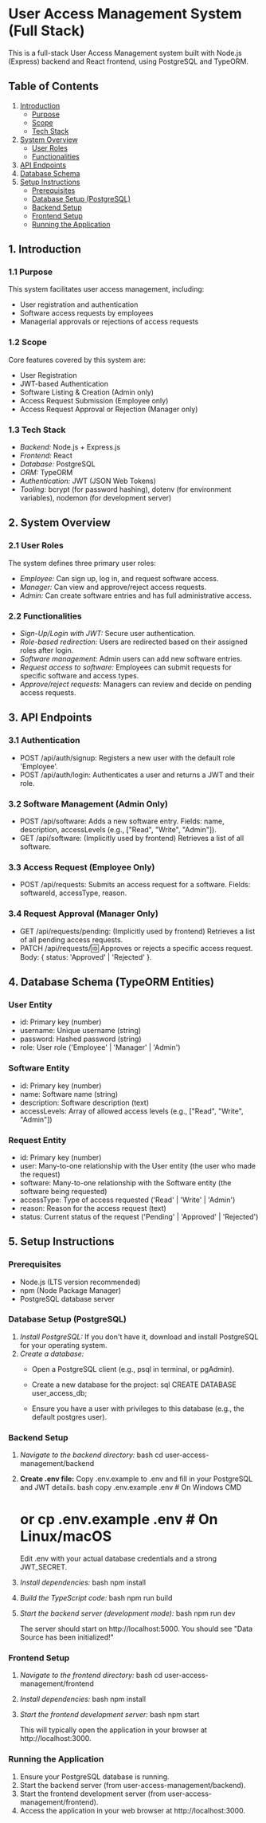 # User Access Management System (Full Stack)

This is a full-stack User Access Management system built with Node.js (Express) backend and React frontend, using PostgreSQL and TypeORM.

## Table of Contents

1.  [Introduction](#1-introduction)
    * [Purpose](#11-purpose)
    * [Scope](#12-scope)
    * [Tech Stack](#13-tech-stack)
2.  [System Overview](#2-system-overview)
    * [User Roles](#21-user-roles)
    * [Functionalities](#22-functionalities)
3.  [API Endpoints](#3-api-endpoints)
4.  [Database Schema](#4-database-schema)
5.  [Setup Instructions](#5-setup-instructions)
    * [Prerequisites](#prerequisites)
    * [Database Setup (PostgreSQL)](#database-setup-postgresql)
    * [Backend Setup](#backend-setup)
    * [Frontend Setup](#frontend-setup)
    * [Running the Application](#running-the-application)


## 1. Introduction

### 1.1 Purpose
This system facilitates user access management, including:
* User registration and authentication
* Software access requests by employees
* Managerial approvals or rejections of access requests

### 1.2 Scope
Core features covered by this system are:
* User Registration
* JWT-based Authentication
* Software Listing & Creation (Admin only)
* Access Request Submission (Employee only)
* Access Request Approval or Rejection (Manager only)

### 1.3 Tech Stack
* *Backend:* Node.js + Express.js
* *Frontend:* React
* *Database:* PostgreSQL
* *ORM:* TypeORM
* *Authentication:* JWT (JSON Web Tokens)
* *Tooling:* bcrypt (for password hashing), dotenv (for environment variables), nodemon (for development server)

## 2. System Overview

### 2.1 User Roles
The system defines three primary user roles:
* *Employee:* Can sign up, log in, and request software access.
* *Manager:* Can view and approve/reject access requests.
* *Admin:* Can create software entries and has full administrative access.

### 2.2 Functionalities
* *Sign-Up/Login with JWT:* Secure user authentication.
* *Role-based redirection:* Users are redirected based on their assigned roles after login.
* *Software management:* Admin users can add new software entries.
* *Request access to software:* Employees can submit requests for specific software and access types.
* *Approve/reject requests:* Managers can review and decide on pending access requests.

## 3. API Endpoints

### 3.1 Authentication
* POST /api/auth/signup: Registers a new user with the default role 'Employee'.
* POST /api/auth/login: Authenticates a user and returns a JWT and their role.

### 3.2 Software Management (Admin Only)
* POST /api/software: Adds a new software entry. Fields: name, description, accessLevels (e.g., ["Read", "Write", "Admin"]).
* GET /api/software: (Implicitly used by frontend) Retrieves a list of all software.

### 3.3 Access Request (Employee Only)
* POST /api/requests: Submits an access request for a software. Fields: softwareId, accessType, reason.

### 3.4 Request Approval (Manager Only)
* GET /api/requests/pending: (Implicitly used by frontend) Retrieves a list of all pending access requests.
* PATCH /api/requests/:id: Approves or rejects a specific access request. Body: { status: 'Approved' | 'Rejected' }.

## 4. Database Schema (TypeORM Entities)

### User Entity
* id: Primary key (number)
* username: Unique username (string)
* password: Hashed password (string)
* role: User role ('Employee' | 'Manager' | 'Admin')

### Software Entity
* id: Primary key (number)
* name: Software name (string)
* description: Software description (text)
* accessLevels: Array of allowed access levels (e.g., ["Read", "Write", "Admin"])

### Request Entity
* id: Primary key (number)
* user: Many-to-one relationship with the User entity (the user who made the request)
* software: Many-to-one relationship with the Software entity (the software being requested)
* accessType: Type of access requested ('Read' | 'Write' | 'Admin')
* reason: Reason for the access request (text)
* status: Current status of the request ('Pending' | 'Approved' | 'Rejected')

## 5. Setup Instructions

### Prerequisites
* Node.js (LTS version recommended)
* npm (Node Package Manager)
* PostgreSQL database server

### Database Setup (PostgreSQL)

1.  *Install PostgreSQL:* If you don't have it, download and install PostgreSQL for your operating system.
2.  *Create a database:*
    * Open a PostgreSQL client (e.g., psql in terminal, or pgAdmin).
    * Create a new database for the project:
        sql
        CREATE DATABASE user_access_db;
        
    * Ensure you have a user with privileges to this database (e.g., the default postgres user).

### Backend Setup

1.  *Navigate to the backend directory:*
    bash
    cd user-access-management/backend
    
2.  **Create .env file:** Copy .env.example to .env and fill in your PostgreSQL and JWT details.
    bash
    copy .env.example .env  # On Windows CMD
    # or cp .env.example .env # On Linux/macOS
    
    Edit .env with your actual database credentials and a strong JWT_SECRET.
3.  *Install dependencies:*
    bash
    npm install
    
4.  *Build the TypeScript code:*
    bash
    npm run build
    
5.  *Start the backend server (development mode):*
    bash
    npm run dev
    
    The server should start on http://localhost:5000. You should see "Data Source has been initialized!"

### Frontend Setup

1.  *Navigate to the frontend directory:*
    bash
    cd user-access-management/frontend
    
2.  *Install dependencies:*
    bash
    npm install
    
3.  *Start the frontend development server:*
    bash
    npm start
    
    This will typically open the application in your browser at http://localhost:3000.

### Running the Application

1.  Ensure your PostgreSQL database is running.
2.  Start the backend server (from user-access-management/backend).
3.  Start the frontend development server (from user-access-management/frontend).
4.  Access the application in your web browser at http://localhost:3000.

